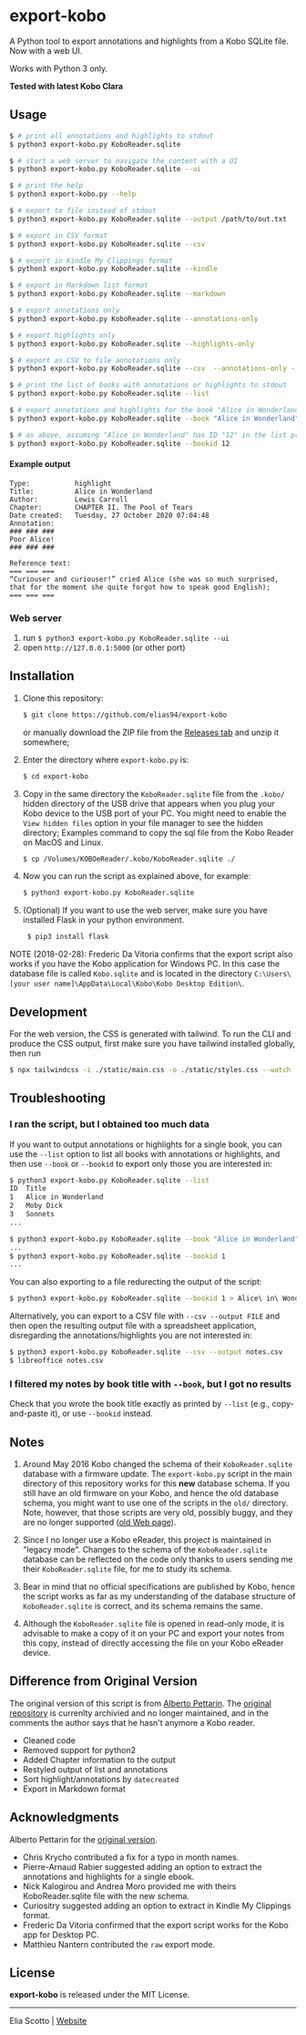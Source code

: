# export-kobo
A Python tool to export annotations and highlights from a Kobo SQLite file. Now with a web UI.

Works with Python 3 only.

**Tested with latest Kobo Clara**

## Usage

```bash
$ # print all annotations and highlights to stdout
$ python3 export-kobo.py KoboReader.sqlite

$ # start a web server to navigate the content with a UI
$ python3 export-kobo.py KoboReader.sqlite --ui

$ # print the help
$ python3 export-kobo.py --help

$ # export to file instead of stdout
$ python3 export-kobo.py KoboReader.sqlite --output /path/to/out.txt

$ # export in CSV format
$ python3 export-kobo.py KoboReader.sqlite --csv

$ # export in Kindle My Clippings format
$ python3 export-kobo.py KoboReader.sqlite --kindle

$ # export in Markdown list format
$ python3 export-kobo.py KoboReader.sqlite --markdown

$ # export annotations only
$ python3 export-kobo.py KoboReader.sqlite --annotations-only

$ # export highlights only
$ python3 export-kobo.py KoboReader.sqlite --highlights-only

$ # export as CSV to file annotations only
$ python3 export-kobo.py KoboReader.sqlite --csv  --annotations-only --output /path/to/out.txt

$ # print the list of books with annotations or highlights to stdout
$ python3 export-kobo.py KoboReader.sqlite --list

$ # export annotations and highlights for the book "Alice in Wonderland"
$ python3 export-kobo.py KoboReader.sqlite --book "Alice in Wonderland"

$ # as above, assuming "Alice in Wonderland" has ID "12" in the list printed by --list
$ python3 export-kobo.py KoboReader.sqlite --bookid 12
```

#### Example output
```
Type:           highlight
Title:          Alice in Wonderland
Author:         Lewis Carroll
Chapter:        CHAPTER II. The Pool of Tears
Date created:   Tuesday, 27 October 2020 07:04:48
Annotation:
### ### ###
Poor Alice!
### ### ###

Reference text:
=== === ===
“Curiouser and curiouser!” cried Alice (she was so much surprised, that for the moment she quite forgot how to speak good English);
=== === ===
```

### Web server

1. run `$ python3 export-kobo.py KoboReader.sqlite --ui`
2. open `http://127.0.0.1:5000` (or other port)

## Installation


1. Clone this repository:
    ```bash
    $ git clone https://github.com/elias94/export-kobo
    ```
   or manually download the ZIP file from the [Releases tab](https://github.com/elias94/export-kobo/releases/) and unzip it somewhere;

3. Enter the directory where ``export-kobo.py`` is:
    ```bash
    $ cd export-kobo
    ```

4. Copy in the same directory the ``KoboReader.sqlite`` file
   from the ``.kobo/`` hidden directory of the USB drive
   that appears when you plug your Kobo device to the USB port of your PC.
   You might need to enable the ``View hidden files`` option
   in your file manager to see the hidden directory;
   Examples command to copy the sql file from the Kobo Reader on MacOS and Linux. 
   ```bash
   $ cp /Volumes/KOBOeReader/.kobo/KoboReader.sqlite ./
   ```

5. Now you can run the script as explained above, for example:
    ```bash
    $ python3 export-kobo.py KoboReader.sqlite
    ```

6. (Optional) If you want to use the web server, make sure you have installed
   Flask in your python environment.
   ```bash
    $ pip3 install flask
    ```

NOTE (2018-02-28): Frederic Da Vitoria confirms that the export script
also works if you have the Kobo application for Windows PC.
In this case the database file is called ``Kobo.sqlite``
and is located in the directory
``C:\Users\[your user name]\AppData\Local\Kobo\Kobo Desktop Edition\``.

## Development

For the web version, the CSS is generated with tailwind. To run the CLI and produce
the CSS output, first make sure you have tailwind installed globally, then run 
```bash
$ npx tailwindcss -i ./static/main.css -o ./static/styles.css --watch
```

## Troubleshooting

### I ran the script, but I obtained too much data

If you want to output annotations or highlights for a single book,
you can use the ``--list`` option to list all books with annotations or highlights,
and then use ``--book`` or ``--bookid`` to export only those you are interested in:

``` bash
$ python3 export-kobo.py KoboReader.sqlite --list
ID  Title
1   Alice in Wonderland
2   Moby Dick
3   Sonnets
...

$ python3 export-kobo.py KoboReader.sqlite --book "Alice in Wonderland"
...
$ python3 export-kobo.py KoboReader.sqlite --bookid 1
...
```

You can also exporting to a file redurecting the output of the script:
``` bash
$ python3 export-kobo.py KoboReader.sqlite --bookid 1 > Alice\ in\ Wonderland.txt
```

Alternatively, you can export to a CSV file with ``--csv --output FILE``
and then open the resulting output file with a spreadsheet application,
disregarding the annotations/highlights you are not interested in:

```bash
$ python3 export-kobo.py KoboReader.sqlite --csv --output notes.csv
$ libreoffice notes.csv
```

### I filtered my notes by book title with ``--book``, but I got no results

Check that you wrote the book title exactly as printed by ``--list``
(e.g., copy-and-paste it), or use ``--bookid`` instead.


## Notes

1. Around May 2016 Kobo changed the schema
   of their ``KoboReader.sqlite`` database with a firmware update.
   The ``export-kobo.py`` script in the main directory of this repository
   works for this **new** database schema.
   If you still have an old firmware on your Kobo,
   and hence the old database schema,
   you might want to use one of the scripts in the ``old/`` directory.
   Note, however, that those scripts are very old, possibly buggy,
   and they are no longer supported
   ([old Web page](http://www.albertopettarin.it/exportnotes.html)).

2. Since I no longer use a Kobo eReader,
   this project is maintained in "legacy mode".
   Changes to the schema of the ``KoboReader.sqlite`` database
   can be reflected on the code
   only thanks to users sending me their ``KoboReader.sqlite`` file,
   for me to study its schema.

3. Bear in mind that no official specifications are published by Kobo,
   hence the script works as far as
   my understanding of the database structure of ``KoboReader.sqlite`` is correct,
   and its schema remains the same.

4. Although the ``KoboReader.sqlite`` file is opened in read-only mode,
   it is advisable to make a copy of it on your PC
   and export your notes from this copy,
   instead of directly accessing the file on your Kobo eReader device.
   
## Difference from Original Version

The original version of this script is from [Alberto Pettarin](https://github.com/pettarin). The [original repository](https://github.com/pettarin/export-kobo) is currenlty archivied and no longer maintained, and in the comments the author says that he hasn't anymore a Kobo reader.

* Cleaned code
* Removed support for python2
* Added Chapter information to the output
* Restyled output of list and annotations
* Sort highlight/annotations by `datecreated`
* Export in Markdown format

## Acknowledgments

Alberto Pettarin for the [original version](https://github.com/pettarin/export-kobo).

* Chris Krycho contributed a fix for a typo in month names.
* Pierre-Arnaud Rabier suggested adding an option to extract the annotations and highlights for a single ebook.
* Nick Kalogirou and Andrea Moro provided me with theirs KoboReader.sqlite file with the new schema.
* Curiositry suggested adding an option to extract in Kindle My Clippings format.
* Frederic Da Vitoria confirmed that the export script works for the Kobo app for Desktop PC.
* Matthieu Nantern contributed the ``raw`` export mode.


## License

**export-kobo** is released under the MIT License.


---

Elia Scotto | [Website](https://www.scotto.me)
